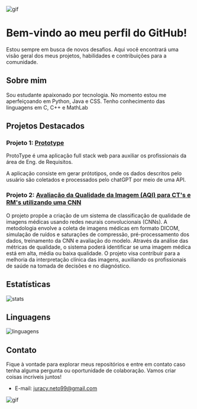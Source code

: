  ![gif](https://github.com/paulojssr/prototype-backend/assets/91094257/44310c73-f959-4d5a-a407-184c8c9b5fc8)


# Bem-vindo ao meu perfil do GitHub!                                                                                                  

Estou sempre em busca de novos desafios. Aqui você encontrará uma visão geral dos meus projetos, habilidades e contribuições para a comunidade.


## Sobre mim

Sou estudante apaixonado por tecnologia.
No momento estou me aperfeiçoando em Python, Java e CSS.
Tenho conhecimento das linguagens em C, C++ e MathLab

## Projetos Destacados

### Projeto 1: [Prototype](https://github.com/paulojssr/prototype-backend)


ProtoType é uma aplicação full stack web para auxiliar os profissionais da área de Eng. de Requisitos.

A aplicação consiste em gerar prótotipos, onde os dados descritos pelo usuário são coletados e processados pelo chatGPT por meio de uma API.

### Projeto 2: [Avaliação da Qualidade da Imagem (AQI) para CT's e RM's utilizando uma CNN](https://github.com/paulojssr/prototype-backend/files/11743353/IC_Augmentacao.e.Visao.Computacional_2023.versao.final.pdf)


O projeto propõe a criação de um sistema de classificação de qualidade de imagens 
médicas usando redes neurais convolucionais (CNNs). A metodologia envolve a coleta 
de imagens médicas em formato DICOM, simulação de ruídos e saturações de 
compressão, pré-processamento dos dados, treinamento da CNN e avaliação do 
modelo. Através da análise das métricas de qualidade, o sistema poderá identificar se 
uma imagem médica está em alta, média ou baixa qualidade. O projeto visa contribuir 
para a melhoria da interpretação clínica das imagens, auxiliando os profissionais de 
saúde na tomada de decisões e no diagnóstico.


## Estatísticas

![stats](https://github-readme-stats.vercel.app/api?username=seu-usuario&show_icons=true&theme=radical)

## Linguagens

![linguagens](https://github-readme-stats.vercel.app/api/top-langs/?username=seu-usuario&layout=compact)

## Contato

Fique à vontade para explorar meus repositórios e entre em contato caso tenha alguma pergunta ou oportunidade de colaboração. Vamos criar coisas incríveis juntos!



- E-mail: juracy.neto99@gmail.com



![gif](https://github.com/paulojssr/prototype-backend/assets/91094257/56ba44e2-876f-4c40-8fbb-17be6e8f50b2)




